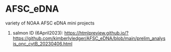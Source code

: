 # AFSC_eDNA
variety of NOAA AFSC eDNA mini projects 

1. salmon ID (6April2023): https://htmlpreview.github.io/?https://github.com/kimberlyledger/AFSC_eDNA/blob/main/prelim_analysis_onc_cytB_20230406.html

